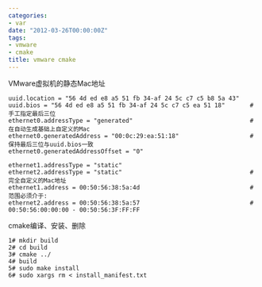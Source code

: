 ```yaml
---
categories:
- var
date: "2012-03-26T00:00:00Z"
tags:
- vmware
- cmake
title: vmware cmake
---
```


VMware虚拟机的静态Mac地址

    uuid.location = "56 4d ed e8 a5 51 fb 34-af 24 5c c7 c5 b8 5a 43"
    uuid.bios = "56 4d ed e8 a5 51 fb 34-af 24 5c c7 c5 ea 51 18"       # 手工指定最后三位
    ethernet0.addressType = "generated"                                 # 在自动生成基础上自定义的Mac
    ethernet0.generatedAddress = "00:0c:29:ea:51:18"                    # 保持最后三位与uuid.bios一致
    ethernet0.generatedAddressOffset = "0"
    
    ethernet1.addressType = "static"
    ethernet2.addressType = "static"                                    # 完全自定义的Mac地址
    ethernet1.address = 00:50:56:38:5a:4d                               # 范围必须介于:
    ethernet2.address = 00:50:56:38:5a:57                               # 00:50:56:00:00:00 - 00:50:56:3F:FF:FF

cmake编译、安装、删除

    1# mkdir build
    2# cd build
    3# cmake ../
    4# build
    5# sudo make install
    6# sudo xargs rm < install_manifest.txt

